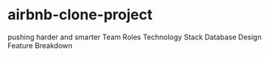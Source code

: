 # airbnb-clone-project
pushing harder and smarter
Team Roles
Technology Stack
Database Design
Feature Breakdown
